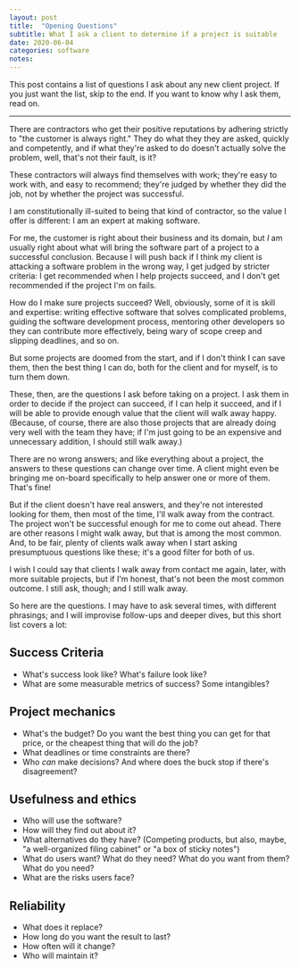 ```yaml
---
layout: post
title:  "Opening Questions"
subtitle: What I ask a client to determine if a project is suitable
date: 2020-06-04
categories: software
notes:
---
```


This post contains a list of questions I ask about any new client project. If you just want the list, skip to the end. If you want to know why I ask them, read on.

-----

There are contractors who get their positive reputations by adhering strictly to "the customer is always right." They do what they they are asked, quickly and competently, and if what they're asked to do doesn't actually solve the problem, well, that's not their fault, is it?

These contractors will always find themselves with work; they're easy to work with, and easy to recommend; they're judged by whether they did the job, not by whether the project was successful.

I am constitutionally ill-suited to being that kind of contractor, so the value I offer is different: I am an expert at making software.

For me, the customer is right about their business and its domain, but *I* am usually right about what will bring the software part of a project to a successful conclusion. Because I will push back if I think my client is attacking a software problem in the wrong way, I get judged by stricter criteria: I get recommended when I help projects succeed, and I don't get recommended if the project I'm on fails.

How do I make sure projects succeed? Well, obviously, some of it is skill and expertise: writing effective software that solves complicated problems, guiding the software development process, mentoring other developers so they can contribute more effectively, being wary of scope creep and slipping deadlines, and so on.

But some projects are doomed from the start, and if I don't think I can save them, then the best thing I can do, both for the client and for myself, is to turn them down.

These, then, are the questions I ask before taking on a project. I ask them in order to decide if the project can succeed, if I can help it succeed, and if I will be able to provide enough value that the client will walk away happy. (Because, of course, there are also those projects that are already doing very well with the team they have; if I'm just going to be an expensive and unnecessary addition, I should still walk away.)

There are no wrong answers; and like everything about a project, the answers to these questions can change over time. A client might even be bringing me on-board specifically to help answer one or more of them. That's fine!

But if the client doesn't have real answers, and they're not interested looking for them, then most of the time, I'll walk away from the contract. The project won't be successful enough for me to come out ahead. There are other reasons I might walk away, but that is among the most common. And, to be fair, plenty of clients walk away when I start asking presumptuous questions like these; it's a good filter for both of us.

I wish I could say that clients I walk away from contact me again, later, with more suitable projects, but if I'm honest, that's not been the most common outcome. I still ask, though; and I still walk away.

So here are the questions. I may have to ask several times, with different phrasings; and I will improvise follow-ups and deeper dives, but this short list covers a lot:

## Success Criteria
* What's success look like? What's failure look like?
* What are some measurable metrics of success? Some intangibles?

## Project mechanics
* What's the budget? Do you want the best thing you can get for that price, or the cheapest thing that will do the job?
* What deadlines or time constraints are there?
* Who *can* make decisions? And where does the buck stop if there's disagreement?

## Usefulness and ethics
* Who will use the software?
* How will they find out about it?
* What alternatives do they have? (Competing products, but also, maybe, "a well-organized filing cabinet" or "a box of sticky notes")
* What do users want? What do they need? What do you want from them? What do you need?
* What are the risks users face?

## Reliability
* What does it replace?
* How long do you want the result to last?
* How often will it change?
* Who will maintain it?

